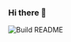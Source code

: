 ### Hi there 👋

<!-- START_JOKE_SECTION -->
<!-- END_JOKE_SECTION -->


![Build README](https://github.com/TonNomUtilisateurGitHub/TonNomUtilisateurGitHub/workflows/Build%20README/badge.svg)


<!--
**ThomasTSWD/ThomasTSWD** is a ✨ _special_ ✨ repository because its `README.md` (this file) appears on your GitHub profile.

Here are some ideas to get you started:

- 🔭 I’m currently working on ...
- 🌱 I’m currently learning ...
- 👯 I’m looking to collaborate on ...
- 🤔 I’m looking for help with ...
- 💬 Ask me about ...
- 📫 How to reach me: ...
- 😄 Pronouns: ...
- ⚡ Fun fact: ...
-->
